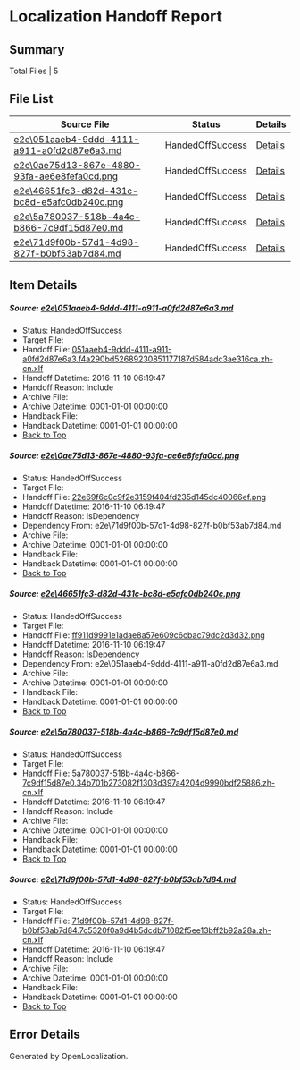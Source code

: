 # <a name='report-top'></a> Localization Handoff Report

## Summary
 Total Files | 5

## File List
 Source File | Status | Details 
 ----------- | ------ | ------- 
 [e2e\051aaeb4-9ddd-4111-a911-a0fd2d87e6a3.md](https://github.com/OpenLocalizationTestOrg/ol-test0/blob/53c3eb60ca168720a5bfee60a8487c98c72c202c/e2e/051aaeb4-9ddd-4111-a911-a0fd2d87e6a3.md) | HandedOffSuccess | [Details](#033c8c713ff8f9c11f94c8c59aa9d149ad1e94511)
 [e2e\0ae75d13-867e-4880-93fa-ae6e8fefa0cd.png](https://github.com/OpenLocalizationTestOrg/ol-test0/blob/53c3eb60ca168720a5bfee60a8487c98c72c202c/e2e/0ae75d13-867e-4880-93fa-ae6e8fefa0cd.png) | HandedOffSuccess | [Details](#22e69f6c0c9f2e3159f404fd235d145dc40066ef2)
 [e2e\46651fc3-d82d-431c-bc8d-e5afc0db240c.png](https://github.com/OpenLocalizationTestOrg/ol-test0/blob/53c3eb60ca168720a5bfee60a8487c98c72c202c/e2e/46651fc3-d82d-431c-bc8d-e5afc0db240c.png) | HandedOffSuccess | [Details](#ff911d9991e1adae8a57e609c6cbac79dc2d3d323)
 [e2e\5a780037-518b-4a4c-b866-7c9df15d87e0.md](https://github.com/OpenLocalizationTestOrg/ol-test0/blob/53c3eb60ca168720a5bfee60a8487c98c72c202c/e2e/5a780037-518b-4a4c-b866-7c9df15d87e0.md) | HandedOffSuccess | [Details](#69ba8644964718edc077aa347e068ef2818b6ae84)
 [e2e\71d9f00b-57d1-4d98-827f-b0bf53ab7d84.md](https://github.com/OpenLocalizationTestOrg/ol-test0/blob/53c3eb60ca168720a5bfee60a8487c98c72c202c/e2e/71d9f00b-57d1-4d98-827f-b0bf53ab7d84.md) | HandedOffSuccess | [Details](#e28e85bf7f325bcb045972c0572de006101a46545)

## Item Details
##### <a name='033c8c713ff8f9c11f94c8c59aa9d149ad1e94511'></a> Source: [e2e\051aaeb4-9ddd-4111-a911-a0fd2d87e6a3.md](https://github.com/OpenLocalizationTestOrg/ol-test0/blob/53c3eb60ca168720a5bfee60a8487c98c72c202c/e2e/051aaeb4-9ddd-4111-a911-a0fd2d87e6a3.md)
* Status: HandedOffSuccess
* Target File: 
* Handoff File: [051aaeb4-9ddd-4111-a911-a0fd2d87e6a3.f4a290bd52689230851177187d584adc3ae316ca.zh-cn.xlf](https://github.com/OpenLocalizationTestOrg/ol-test0-handoff/blob/1aa7add22c20e2460937fcdb04ce4dab58321cd7/ol-handoff/OpenLocalizationTestOrg/ol-test0-zhcn/yufeih/ht/051aaeb4-9ddd-4111-a911-a0fd2d87e6a3.f4a290bd52689230851177187d584adc3ae316ca.zh-cn.xlf)
* Handoff Datetime: 2016-11-10 06:19:47
* Handoff Reason: Include
* Archive File: 
* Archive Datetime: 0001-01-01 00:00:00
* Handback File: 
* Handback Datetime: 0001-01-01 00:00:00
* [Back to Top](#report-top)

##### <a name='22e69f6c0c9f2e3159f404fd235d145dc40066ef2'></a> Source: [e2e\0ae75d13-867e-4880-93fa-ae6e8fefa0cd.png](https://github.com/OpenLocalizationTestOrg/ol-test0/blob/53c3eb60ca168720a5bfee60a8487c98c72c202c/e2e/0ae75d13-867e-4880-93fa-ae6e8fefa0cd.png)
* Status: HandedOffSuccess
* Target File: 
* Handoff File: [22e69f6c0c9f2e3159f404fd235d145dc40066ef.png](https://github.com/OpenLocalizationTestOrg/ol-test0-handoff/blob/1aa7add22c20e2460937fcdb04ce4dab58321cd7/ol-handoff/OpenLocalizationTestOrg/ol-test0-zhcn/yufeih/ht/22e69f6c0c9f2e3159f404fd235d145dc40066ef.png)
* Handoff Datetime: 2016-11-10 06:19:47
* Handoff Reason: IsDependency
* Dependency From: e2e\71d9f00b-57d1-4d98-827f-b0bf53ab7d84.md
* Archive File: 
* Archive Datetime: 0001-01-01 00:00:00
* Handback File: 
* Handback Datetime: 0001-01-01 00:00:00
* [Back to Top](#report-top)

##### <a name='ff911d9991e1adae8a57e609c6cbac79dc2d3d323'></a> Source: [e2e\46651fc3-d82d-431c-bc8d-e5afc0db240c.png](https://github.com/OpenLocalizationTestOrg/ol-test0/blob/53c3eb60ca168720a5bfee60a8487c98c72c202c/e2e/46651fc3-d82d-431c-bc8d-e5afc0db240c.png)
* Status: HandedOffSuccess
* Target File: 
* Handoff File: [ff911d9991e1adae8a57e609c6cbac79dc2d3d32.png](https://github.com/OpenLocalizationTestOrg/ol-test0-handoff/blob/1aa7add22c20e2460937fcdb04ce4dab58321cd7/ol-handoff/OpenLocalizationTestOrg/ol-test0-zhcn/yufeih/ht/ff911d9991e1adae8a57e609c6cbac79dc2d3d32.png)
* Handoff Datetime: 2016-11-10 06:19:47
* Handoff Reason: IsDependency
* Dependency From: e2e\051aaeb4-9ddd-4111-a911-a0fd2d87e6a3.md
* Archive File: 
* Archive Datetime: 0001-01-01 00:00:00
* Handback File: 
* Handback Datetime: 0001-01-01 00:00:00
* [Back to Top](#report-top)

##### <a name='69ba8644964718edc077aa347e068ef2818b6ae84'></a> Source: [e2e\5a780037-518b-4a4c-b866-7c9df15d87e0.md](https://github.com/OpenLocalizationTestOrg/ol-test0/blob/53c3eb60ca168720a5bfee60a8487c98c72c202c/e2e/5a780037-518b-4a4c-b866-7c9df15d87e0.md)
* Status: HandedOffSuccess
* Target File: 
* Handoff File: [5a780037-518b-4a4c-b866-7c9df15d87e0.34b701b273082f1303d397a4204d9990bdf25886.zh-cn.xlf](https://github.com/OpenLocalizationTestOrg/ol-test0-handoff/blob/1aa7add22c20e2460937fcdb04ce4dab58321cd7/ol-handoff/OpenLocalizationTestOrg/ol-test0-zhcn/yufeih/ht/5a780037-518b-4a4c-b866-7c9df15d87e0.34b701b273082f1303d397a4204d9990bdf25886.zh-cn.xlf)
* Handoff Datetime: 2016-11-10 06:19:47
* Handoff Reason: Include
* Archive File: 
* Archive Datetime: 0001-01-01 00:00:00
* Handback File: 
* Handback Datetime: 0001-01-01 00:00:00
* [Back to Top](#report-top)

##### <a name='e28e85bf7f325bcb045972c0572de006101a46545'></a> Source: [e2e\71d9f00b-57d1-4d98-827f-b0bf53ab7d84.md](https://github.com/OpenLocalizationTestOrg/ol-test0/blob/53c3eb60ca168720a5bfee60a8487c98c72c202c/e2e/71d9f00b-57d1-4d98-827f-b0bf53ab7d84.md)
* Status: HandedOffSuccess
* Target File: 
* Handoff File: [71d9f00b-57d1-4d98-827f-b0bf53ab7d84.7c5320f0a9d4b5dcdb71082f5ee13bff2b92a28a.zh-cn.xlf](https://github.com/OpenLocalizationTestOrg/ol-test0-handoff/blob/1aa7add22c20e2460937fcdb04ce4dab58321cd7/ol-handoff/OpenLocalizationTestOrg/ol-test0-zhcn/yufeih/ht/71d9f00b-57d1-4d98-827f-b0bf53ab7d84.7c5320f0a9d4b5dcdb71082f5ee13bff2b92a28a.zh-cn.xlf)
* Handoff Datetime: 2016-11-10 06:19:47
* Handoff Reason: Include
* Archive File: 
* Archive Datetime: 0001-01-01 00:00:00
* Handback File: 
* Handback Datetime: 0001-01-01 00:00:00
* [Back to Top](#report-top)


## Error Details

Generated by OpenLocalization.
